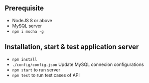 ## Prerequisite

  * NodeJS 8 or above
  * MySQL server
  * `npm i mocha -g`

## Installation, start & test application server
  * `npm install`
  * `./config/config.json` Update MySQL connecion configurations
  * `npm start` to run server
  * `npm test` to run test cases of API
